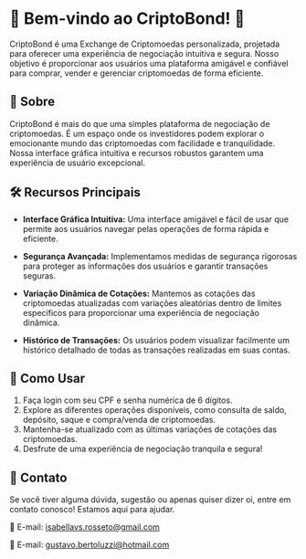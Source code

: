 # 🚀 Bem-vindo ao CriptoBond! 🌟

CriptoBond é uma Exchange de Criptomoedas personalizada, projetada para oferecer uma experiência de negociação intuitiva e segura. Nosso objetivo é proporcionar aos usuários uma plataforma amigável e confiável para comprar, vender e gerenciar criptomoedas de forma eficiente.

## 📌 Sobre

CriptoBond é mais do que uma simples plataforma de negociação de criptomoedas. É um espaço onde os investidores podem explorar o emocionante mundo das criptomoedas com facilidade e tranquilidade. Nossa interface gráfica intuitiva e recursos robustos garantem uma experiência de usuário excepcional.

## 🛠️ Recursos Principais

- **Interface Gráfica Intuitiva:** Uma interface amigável e fácil de usar que permite aos usuários navegar pelas operações de forma rápida e eficiente.
  
- **Segurança Avançada:** Implementamos medidas de segurança rigorosas para proteger as informações dos usuários e garantir transações seguras.

- **Variação Dinâmica de Cotações:** Mantemos as cotações das criptomoedas atualizadas com variações aleatórias dentro de limites específicos para proporcionar uma experiência de negociação dinâmica.

- **Histórico de Transações:** Os usuários podem visualizar facilmente um histórico detalhado de todas as transações realizadas em suas contas.

## 🚀 Como Usar

1. Faça login com seu CPF e senha numérica de 6 dígitos.
2. Explore as diferentes operações disponíveis, como consulta de saldo, depósito, saque e compra/venda de criptomoedas.
3. Mantenha-se atualizado com as últimas variações de cotações das criptomoedas.
4. Desfrute de uma experiência de negociação tranquila e segura!


## 📧 Contato

Se você tiver alguma dúvida, sugestão ou apenas quiser dizer oi, entre em contato conosco! Estamos aqui para ajudar.

📧 E-mail: isabellavs.rosseto@gmail.com

📧 E-mail: gustavo.bertoluzzi@hotmail.com
